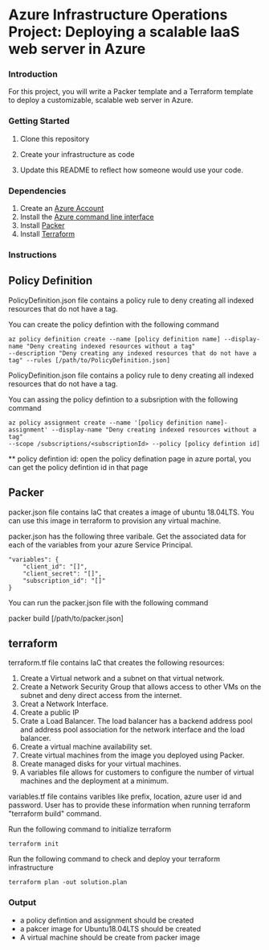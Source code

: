 # Azure Infrastructure Operations Project: Deploying a scalable IaaS web server in Azure

### Introduction
For this project, you will write a Packer template and a Terraform template to deploy a customizable, scalable web server in Azure.

### Getting Started
1. Clone this repository

2. Create your infrastructure as code

3. Update this README to reflect how someone would use your code.

### Dependencies
1. Create an [Azure Account](https://portal.azure.com) 
2. Install the [Azure command line interface](https://docs.microsoft.com/en-us/cli/azure/install-azure-cli?view=azure-cli-latest)
3. Install [Packer](https://www.packer.io/downloads)
4. Install [Terraform](https://www.terraform.io/downloads.html)

### Instructions
Policy Definition 
--------------------
PolicyDefinition.json file contains a policy rule to deny creating all indexed resources that do not have a tag. 

You can create the policy defintion with the following command

```
az policy definition create --name [policy definition name] --display-name "Deny creating indexed resources without a tag" 
--description "Deny creating any indexed resources that do not have a tag" --rules [/path/to/PolicyDefinition.json]
```

PolicyDefinition.json file contains a policy rule to deny creating all indexed resources that do not have a tag. 

You can assing the policy defintion to a subsription with the following command

```
az policy assignment create --name '[policy definition name]-assignment' --display-name "Deny creating indexed resources without a tag" 
--scope /subscriptions/<subscriptionId> --policy [policy defintion id]
```
** policy defintion id: open the policy defination page in azure portal, you can get the policy defintion id in that page


Packer
---------------------------
packer.json file contains IaC that creates a image of ubuntu 18.04LTS. You can use this image in terraform to provision any virtual machine.

packer.json has the following three varibale. Get the associated data for each of the variables from your azure Service Principal. 

```
"variables": {
	"client_id": "[]",
	"client_secret": "[]",
	"subscription_id": "[]"
} 
```

You can run the packer.json file with the following command

packer build [/path/to/packer.json]

terraform
--------------
terraform.tf file contains IaC that creates the following resources:
1. Create a Virtual network and a subnet on that virtual network.
2. Create a Network Security Group that allows access to other VMs on the subnet and deny direct access from the internet.
3. Creat a Network Interface.
4. Create a public IP
5. Crate a Load Balancer. The load balancer has a backend address pool and address pool association for the network interface and the load balancer.
6. Create a virtual machine availability set.
7. Create virtual machines from the image you deployed using Packer.
8. Create managed disks for your virtual machines.
9.  A variables file allows for customers to configure the number of virtual machines and the deployment at a minimum.

variables.tf file contains varibles like prefix, location, azure user id and password. User has to provide these information
when running terraform "terraform build" command.

Run the following command to initialize terraform

```
terraform init
```

Run the following command to check and deploy your terraform infrastructure

```
terraform plan -out solution.plan
```

### Output
- a policy defintion and assignment should be created
- a pakcer image for Ubuntu18.04LTS should be created
- A virtual machine should be create from packer image

